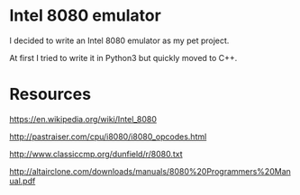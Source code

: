 # Intel 8080 emulator

I decided to write an Intel 8080 emulator as my pet project.

At first I tried to write it in Python3 but quickly moved to C++.

# Resources

https://en.wikipedia.org/wiki/Intel_8080

http://pastraiser.com/cpu/i8080/i8080_opcodes.html

http://www.classiccmp.org/dunfield/r/8080.txt

http://altairclone.com/downloads/manuals/8080%20Programmers%20Manual.pdf
